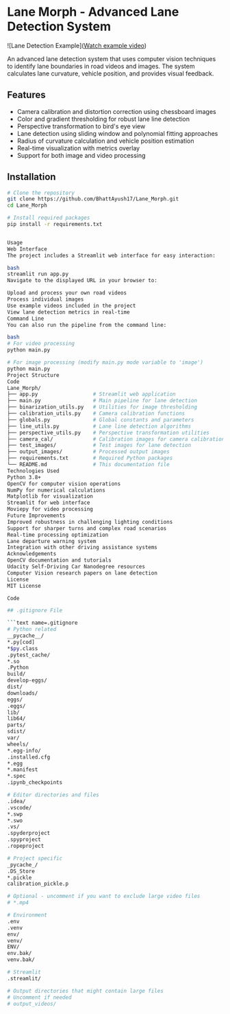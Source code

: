 # Lane Morph - Advanced Lane Detection System

![Lane Detection Example]([Watch example video](https://github.com/BhattAyush17/Lane_Morph/blob/master/project_video.mp4))

An advanced lane detection system that uses computer vision techniques to identify lane boundaries in road videos and images. The system calculates lane curvature, vehicle position, and provides visual feedback.

## Features

- Camera calibration and distortion correction using chessboard images
- Color and gradient thresholding for robust lane line detection
- Perspective transformation to bird's eye view
- Lane detection using sliding window and polynomial fitting approaches
- Radius of curvature calculation and vehicle position estimation
- Real-time visualization with metrics overlay
- Support for both image and video processing

## Installation

```bash
# Clone the repository
git clone https://github.com/BhattAyush17/Lane_Morph.git
cd Lane_Morph

# Install required packages
pip install -r requirements.txt


Usage
Web Interface
The project includes a Streamlit web interface for easy interaction:

bash
streamlit run app.py
Navigate to the displayed URL in your browser to:

Upload and process your own road videos
Process individual images
Use example videos included in the project
View lane detection metrics in real-time
Command Line
You can also run the pipeline from the command line:

bash
# For video processing
python main.py

# For image processing (modify main.py mode variable to 'image')
python main.py
Project Structure
Code
Lane_Morph/
├── app.py                  # Streamlit web application
├── main.py                 # Main pipeline for lane detection
├── binarization_utils.py   # Utilities for image thresholding
├── calibration_utils.py    # Camera calibration functions
├── globals.py              # Global constants and parameters
├── line_utils.py           # Lane line detection algorithms
├── perspective_utils.py    # Perspective transformation utilities
├── camera_cal/             # Calibration images for camera calibration
├── test_images/            # Test images for lane detection
├── output_images/          # Processed output images
├── requirements.txt        # Required Python packages
└── README.md               # This documentation file
Technologies Used
Python 3.8+
OpenCV for computer vision operations
NumPy for numerical calculations
Matplotlib for visualization
Streamlit for web interface
Moviepy for video processing
Future Improvements
Improved robustness in challenging lighting conditions
Support for sharper turns and complex road scenarios
Real-time processing optimization
Lane departure warning system
Integration with other driving assistance systems
Acknowledgements
OpenCV documentation and tutorials
Udacity Self-Driving Car Nanodegree resources
Computer Vision research papers on lane detection
License
MIT License

Code

## .gitignore File

```text name=.gitignore
# Python related
__pycache__/
*.py[cod]
*$py.class
.pytest_cache/
*.so
.Python
build/
develop-eggs/
dist/
downloads/
eggs/
.eggs/
lib/
lib64/
parts/
sdist/
var/
wheels/
*.egg-info/
.installed.cfg
*.egg
*.manifest
*.spec
.ipynb_checkpoints

# Editor directories and files
.idea/
.vscode/
*.swp
*.swo
.vs/
.spyderproject
.spyproject
.ropeproject

# Project specific
_pycache_/
.DS_Store
*.pickle
calibration_pickle.p

# Optional - uncomment if you want to exclude large video files
# *.mp4

# Environment
.env
.venv
env/
venv/
ENV/
env.bak/
venv.bak/

# Streamlit
.streamlit/

# Output directories that might contain large files
# Uncomment if needed
# output_videos/
